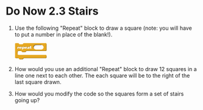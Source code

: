 # Do Now 2.3 Stairs

1. Use the following "Repeat" block to draw a square (note: you will have to put a number in place of the blank!).

   ![Repeat](repeat.png)

2. How would you use an additional "Repeat" block to draw 12 squares in a line one next to each other.  The each square will be to the right of the last square drawn.

3. How would you modify the code so the squares form a set of stairs going up?

